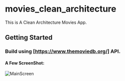 # movies_clean_architecture

This is A Clean Architecture Movies App.

## Getting Started
### Build using [https://www.themoviedb.org/] API.

#### A Few ScreenShot:
  
![MainScreen](https://user-images.githubusercontent.com/85020587/227742504-892091fe-e34d-459f-82c1-efa57c431717.png)
